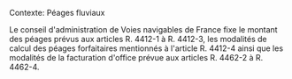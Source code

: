 Contexte: Péages fluviaux

Le conseil d'administration de Voies navigables de France fixe le montant des péages prévus aux articles R. 4412-1 à R. 4412-3, les modalités de calcul des péages forfaitaires mentionnés à l'article R. 4412-4 ainsi que les modalités de la facturation d'office prévue aux articles R. 4462-2 à R. 4462-4.